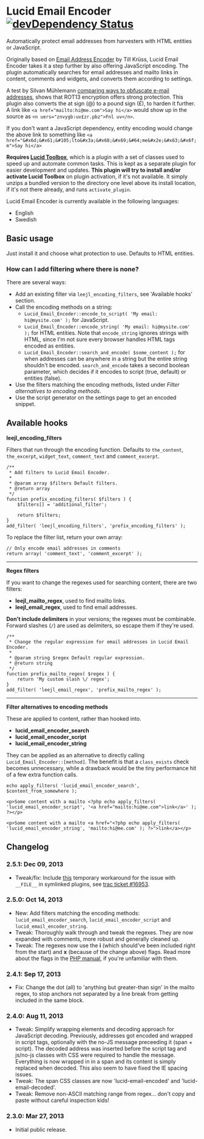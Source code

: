 # Lucid Email Encoder [![devDependency Status](https://david-dm.org/elusiveunit/lucid-email-encoder/dev-status.svg)](https://david-dm.org/elusiveunit/lucid-email-encoder#info=devDependencies)

Automatically protect email addresses from harvesters with HTML entities or JavaScript.

Originally based on [Email Address Encoder](http://wordpress.org/extend/plugins/email-address-encoder/) by Till Krüss, Lucid Email Encoder takes it a step further by also offering JavaScript encoding. The plugin automatically searches for email addresses and mailto links in content, comments and widgets, and converts them according to settings.

A test by Silvan Mühlemann [comparing ways to obfuscate e-mail addresses](http://techblog.tilllate.com/2008/07/20/ten-methods-to-obfuscate-e-mail-addresses-compared/), shows that ROT13 encryption offers strong protection. This plugin also converts the at sign (@) to a pound sign (£), to harden it further. A link like `<a href="mailto:hi@me.com">Say hi</a>` would show up in the source as `<n uers="znvygb:uv£zr.pbz">Fnl uv</n>`.

If you don't want a JavaScript dependency, entity encoding would change the above link to something like `<a href="&#x6d;&#x61;&#105;lto&#x3a;&#x68;&#x69;&#64;me&#x2e;&#x63;&#x6f;m">Say hi</a>`

**Requires [Lucid Toolbox](https://github.com/elusiveunit/lucid-toolbox)**, which is a plugin with a set of classes used to speed up and automate common tasks. This is kept as a separate plugin for easier development and updates. **This plugin will try to install and/or activate Lucid Toolbox** on plugin activation, if it's not available. It simply unzips a bundled version to the directory one level above its install location, if it's not there already, and runs `activate_plugin`.

Lucid Email Encoder is currently available in the following languages:

* English
* Swedish

## Basic usage

Just install it and choose what protection to use. Defaults to HTML entities.

### How can I add filtering where there is none?

There are several ways:

* Add an existing filter via `leejl_encoding_filters`, see 'Available hooks' section.
* Call the encoding methods on a string:
	* `Lucid_Email_Encoder::encode_to_script( 'My email: hi@mysite.com' );` for JavaScript.
	* `Lucid_Email_Encoder::encode_string( 'My email: hi@mysite.com' );` for HTML entities. Note that `encode_string` ignores strings with HTML, since I'm not sure every browser handles HTML tags encoded as entities.
	* `Lucid_Email_Encoder::search_and_encode( $some_content );` for when addresses can be anywhere in a string but the entire string shouldn't be encoded. `search_and_encode` takes a second boolean parameter, which decides if it encodes to script (true, default) or entities (false).
* Use the filters matching the encoding methods, listed under *Filter alternatives to encoding methods*.
* Use the script generator on the settings page to get an encoded snippet.

## Available hooks

**leejl\_encoding\_filters**

Filters that run through the encoding function. Defaults to `the_content`, `the_excerpt`, `widget_text`, `comment_text` and `comment_excerpt`.

	/**
	 * Add filters to Lucid Email Encoder.
	 *
	 * @param array $filters Default filters.
	 * @return array
	 */
	function prefix_encoding_filters( $filters ) {
		$filters[] = 'additional_filter';

		return $filters;
	}
	add_filter( 'leejl_encoding_filters', 'prefix_encoding_filters' );

To replace the filter list, return your own array:

	// Only encode email addresses in comments
	return array( 'comment_text', 'comment_excerpt' );

-----

**Regex filters**

If you want to change the regexes used for searching content, there are two filters:

* **leejl\_mailto\_regex**, used to find mailto links.
* **leejl\_email\_regex**, used to find email addresses.

**Don't include delimiters** in your versions; the regexes must be combinable. Forward slashes (`/`) are used as delimiters, so escape them if they're used.

	/**
	 * Change the regular expression for email addresses in Lucid Email Encoder.
	 *
	 * @param string $regex Default regular expression.
	 * @return string
	 */
	function prefix_mailto_regex( $regex ) {
		return 'My custom slash \/ regex';
	}
	add_filter( 'leejl_email_regex', 'prefix_mailto_regex' );

-----

**Filter alternatives to encoding methods**

These are applied to content, rather than hooked into.

* **lucid\_email\_encoder\_search**
* **lucid\_email\_encoder\_script**
* **lucid\_email\_encoder\_string**

They can be applied as an alternative to directly calling `Lucid_Email_Encoder::[method]`. The benefit is that a `class_exists` check becomes unnecessary, while a drawback would be the tiny performance hit of a few extra function calls.

	echo apply_filters( 'lucid_email_encoder_search', $content_from_somewhere );

	<p>Some content with a mailto <?php echo apply_filters( 'lucid_email_encoder_script', '<a href="mailto:hi@me.com">link</a>' ); ?></p>

	<p>Some content with a mailto <a href="<?php echo apply_filters( 'lucid_email_encoder_string', 'mailto:hi@me.com' ); ?>">link</a></p>

## Changelog

### 2.5.1: Dec 09, 2013

* Tweak/fix: Include [this](https://gist.github.com/aubreypwd/7828624) temporary workaround for the issue with `__FILE__` in symlinked plugins, see [trac ticket #16953](http://core.trac.wordpress.org/ticket/16953).

### 2.5.0: Oct 14, 2013

* New: Add filters matching the encoding methods: `lucid_email_encoder_search`, `lucid_email_encoder_script` and `lucid_email_encoder_string`.
* Tweak: Thoroughly walk through and tweak the regexes. They are now expanded with comments, more robust and generally cleaned up.
* Tweak: The regexes now use the **i** (which should've been included right from the start) and **x** (because of the change above) flags. Read more about the flags in the [PHP manual](http://php.net/manual/en/reference.pcre.pattern.modifiers.php), if you're unfamiliar with them.

### 2.4.1: Sep 17, 2013

* Fix: Change the dot (all) to 'anything but greater-than sign' in the mailto regex, to stop anchors not separated by a line break from getting included in the same block.

### 2.4.0: Aug 11, 2013

* Tweak: Simplify wrapping elements and decoding approach for JavaScript decoding. Previously, addresses got encoded and wrapped in script tags, optionally with the no-JS message preceeding it (span + script). The decoded address was inserted before the script tag and js/no-js classes with CSS were required to handle the message. Everything is now wrapped in in a span and its content is simply replaced when decoded. This also seem to have fixed the IE spacing issues.
* Tweak: The span CSS classes are now 'lucid-email-encoded' and 'lucid-email-decoded'.
* Tweak: Remove non-ASCII matching range from regex... don't copy and paste without careful inspection kids!

### 2.3.0: Mar 27, 2013

* Initial public release.